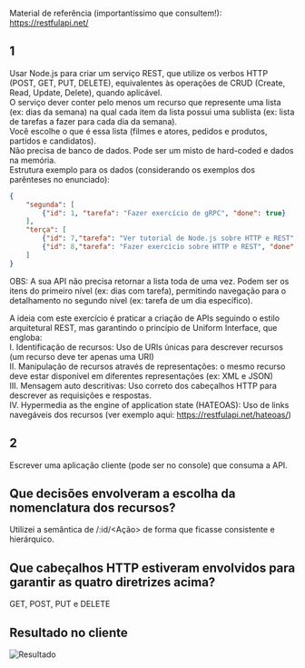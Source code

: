 Material de referência (importantíssimo que consultem!):  
https://restfulapi.net/  
  
  
## 1  
Usar Node.js para criar um serviço REST, que utilize os verbos HTTP (POST, GET, PUT, DELETE), equivalentes às operações de CRUD (Create, Read, Update, Delete), quando aplicável.  
O serviço dever conter pelo menos um recurso que represente uma lista (ex: dias da semana) na qual cada item da lista possui uma sublista (ex: lista de tarefas a fazer para cada dia da semana).  
Você escolhe o que é essa lista (filmes e atores, pedidos e produtos, partidos e candidatos).  
Não precisa de banco de dados. Pode ser um misto de hard-coded e dados na memória.  
Estrutura exemplo para os dados (considerando os exemplos dos parênteses no enunciado):  
  
```json
{
    "segunda": [  
        {"id": 1, "tarefa": "Fazer exercício de gRPC", "done": true}  
    ],
    "terça": [  
        {"id": 7,"tarefa": "Ver tutorial de Node.js sobre HTTP e REST", "done": false},  
        {"id": 8,"tarefa": "Fazer exercício sobre HTTP e REST", "done": false}  
    ]  
}  
```

OBS: A sua API não precisa retornar a lista toda de uma vez. Podem ser os itens do primeiro nível  (ex: dias com tarefa), permitindo navegação para o detalhamento no segundo nível (ex: tarefa de um dia específico).  
  
A ideia com este exercício é praticar a criação de APIs seguindo o estilo arquitetural REST, mas garantindo o princípio de Uniform Interface, que engloba:  
I. Identificação de recursos: Uso de URIs únicas para descrever recursos (um recurso deve ter apenas uma URI)  
II. Manipulação de recursos através de representações: o mesmo recurso deve estar disponível em diferentes representações (ex: XML e JSON)  
III. Mensagem auto descritivas: Uso correto dos cabeçalhos HTTP para descrever as requisições e respostas.  
IV. Hypermedia as the engine of application state (HATEOAS): Uso de links navegáveis dos recursos (ver exemplo aqui: https://restfulapi.net/hateoas/)  
  
  
## 2  
Escrever uma aplicação cliente (pode ser no console) que consuma a API.  
  
  
## Que decisões envolveram a escolha da nomenclatura dos recursos?  
Utilizei a semântica de <Recurso>/:id/<Ação> de forma que ficasse consistente e hierárquico.  
  
## Que cabeçalhos HTTP estiveram envolvidos para garantir as quatro diretrizes acima?  
GET, POST, PUT e DELETE
  
  
## Resultado no cliente
![Resultado](/Screenshot.png)